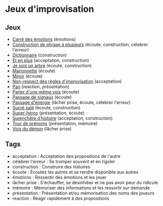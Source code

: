 # Jeux d'improvisation

## Jeux

- [Carré des émotions](./docs/jeux/carre-des-emotions.md) (émotions)
- [Construction de phrase à plusieurs](./docs/jeux/construction-de-phrase-a-plusieurs.md) (écoute, construction, célebrer l'erreur)
- [Dictionnaire](./docs/jeux/dictionnaire.md) (construction)
- [Et en plus](./docs/jeux/et-en-plus.md) (acceptation, construction)
- [Je suis un arbre](./docs/jeux/je-suis-un-arbre.md) (écoute, construction)
- [Marionnette](./docs/jeux/marionnette.md) (écoute)
- [Miroir](./docs/jeux/miroir.md) (écoute)
- [Non-respect des règles d'improvisation](./docs/jeux/non-respect-des-regles.md) (acceptation)
- [Pan](./docs/jeux/pan.md) (reaction, présentation)
- [Parler d'une même voix](./docs/jeux/parler-dune-voix.md) (écoute)
- [Passage de signaux](./docs/jeux/passage-de-signaux.md) (écoute)
- [Passage d'énergie](./docs/jeux/passage-denergie.md) (lâcher prise, écoute, célebrer l'erreur)
- [Sucré salé](./docs/jeux/sucre-sale.md) (écoute, construction)
- [Super-héros](./docs/jeux/super-heros.md) (présentation, écoute)
- [Surenchère d'histoire](./docs/jeux/surenchere-dhistoire.md) (acceptation, construction)
- [Tour de prénoms](./docs/jeux/tour-de-prenoms.md) (présentation, mémoire)
- [Voix du démon](./docs/jeux/voix-du-demon.md) (lâcher prise)

## Tags

- acceptation : Acceptation des propositions de l'autre
- célebrer l'erreur : Se tromper souvent et en rigoler
- construction : Construire des histoires
- écoute : Écoutez les autres et se rendre disponible aux autres
- émotions : Ressentir des émotions et les jouer
- lâcher prise : S'échauffer, se désinhiber et ne pas avoir peur du ridicule
- mémoire : Mémoriser des informations et les ressortir sur demande
- présentation : Présentation et/ou mémorisation des noms des joueurs
- reaction : Réagir rapidement à des propositions
